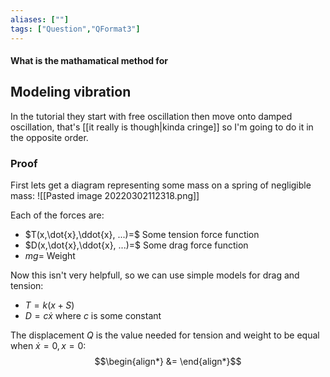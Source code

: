 ```yaml
---
aliases: [""]
tags: ["Question","QFormat3"]
---
```


#### What is the mathamatical method for
## Modeling vibration
In the tutorial they start with free oscillation then move onto damped oscillation, that's [[it really is though|kinda cringe]] so I'm going to do it in the opposite order.









### Proof
First lets get a diagram representing some mass on a spring of negligible mass:
![[Pasted image 20220302112318.png]]

Each of the forces are:
- $T(x,\dot{x},\ddot{x}, ...)=$ Some tension force function
- $D(x,\dot{x},\ddot{x}, ...)=$ Some drag force function
- $mg=$ Weight

Now this isn't very helpfull, so we can use simple models for drag and tension:
- $T=k(x+S)$
- $D=c\dot{x}$ where $c$ is some constant

The displacement $Q$ is the value needed for tension and weight to be equal when $\dot{x}=0,x=0$:
$$\begin{align*}
 &= 
\end{align*}$$
